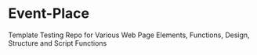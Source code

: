 # Event-Place
Template Testing Repo for Various Web Page Elements, Functions, Design, Structure and Script Functions
